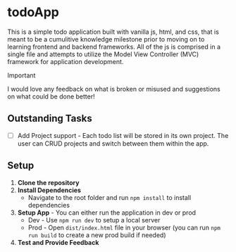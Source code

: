 # todoApp

This is a simple todo application built with vanilla js, html, and css, that is meant to be a cumulitive knowledge milestone prior to moving on to learning frontend and backend frameworks. All of the js is comprised in a single file and attempts to utilize the Model View Controller (MVC) framework for application development.

> [!IMPORTANT]
> I would love any feedback on what is broken or misused and suggestions on what could be done better!

## Outstanding Tasks

- [ ] Add Project support - Each todo list will be stored in its own project. The user can CRUD projects and switch between them within the app.

## Setup

1. **Clone the repository**
2. **Install Dependencies**
   - Navigate to the root folder and run `npm install` to install dependencies
3. **Setup App** - You can either run the application in dev or prod
   - Dev - Use `npm run dev` to setup a local server
   - Prod - Open `dist/index.html` file in your browser (you can run `npm run build` to create a new prod build if needed)
4. **Test and Provide Feedback**
